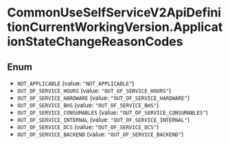 # CommonUseSelfServiceV2ApiDefinitionCurrentWorkingVersion.ApplicationStateChangeReasonCodes

## Enum

* `NOT_APPLICABLE` (value: `"NOT_APPLICABLE"`)
* `OUT_OF_SERVICE_HOURS` (value: `"OUT_OF_SERVICE_HOURS"`)
* `OUT_OF_SERVICE_HARDWARE` (value: `"OUT_OF_SERVICE_HARDWARE"`)
* `OUT_OF_SERVICE_BHS` (value: `"OUT_OF_SERVICE_BHS"`)
* `OUT_OF_SERVICE_CONSUMABLES` (value: `"OUT_OF_SERVICE_CONSUMABLES"`)
* `OUT_OF_SERVICE_INTERNAL` (value: `"OUT_OF_SERVICE_INTERNAL"`)
* `OUT_OF_SERVICE_DCS` (value: `"OUT_OF_SERVICE_DCS"`)
* `OUT_OF_SERVICE_BACKEND` (value: `"OUT_OF_SERVICE_BACKEND"`)
